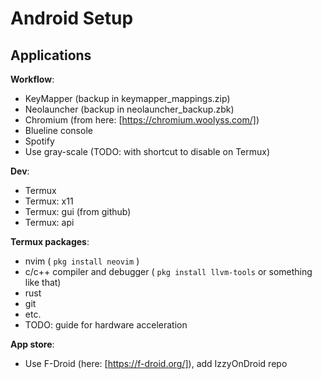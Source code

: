 # Android Setup

## Applications
**Workflow**:
- KeyMapper (backup in keymapper_mappings.zip)
- Neolauncher (backup in neolauncher_backup.zbk) 
- Chromium (from here: [https://chromium.woolyss.com/])
- Blueline console
- Spotify
- Use gray-scale (TODO: with shortcut to disable on Termux)

**Dev**:
- Termux
- Termux: x11
- Termux: gui (from github)
- Termux: api

**Termux packages**:
- nvim ( `pkg install neovim` )
- c/c++ compiler and debugger ( `pkg install llvm-tools` or something like that)
- rust
- git
- etc.
- TODO: guide for hardware acceleration

**App store**:
- Use F-Droid (here: [https://f-droid.org/]), add IzzyOnDroid repo


